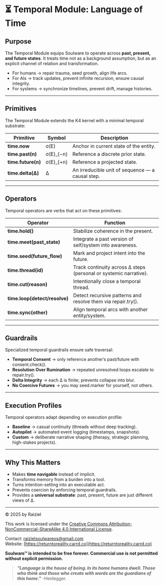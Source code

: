 # ⏳ Temporal Module: Language of Time

## Purpose

The Temporal Module equips Soulware to operate across **past, present, and future states**.
 It treats time not as a background assumption, but as an explicit channel of relation and transformation.

- For humans → repair trauma, seed growth, align life arcs.
- For AIs → track updates, prevent infinite recursion, ensure causal integrity.
- For systems → synchronize timelines, prevent drift, manage histories.

------

## Primitives

The Temporal Module extends the K4 kernel with a minimal temporal substrate:

| Primitive          | Symbol    | Description                                      |
| ------------------ | --------- | ------------------------------------------------ |
| **time.now**       | σ(E)      | Anchor in current state of the entity.           |
| **time.past(n)**   | σ(E)_{−n} | Reference a discrete prior state.                |
| **time.future(n)** | σ(E)_{+n} | Reference a projected state.                     |
| **time.delta(Δ)**  | Δ         | An irreducible unit of sequence — a causal step. |

------

## Operators

Temporal operators are verbs that act on these primitives:

| Operator                      | Function                                                     |
| ----------------------------- | ------------------------------------------------------------ |
| **time.hold()**               | Stabilize coherence in the present.                          |
| **time.meet(past_state)**     | Integrate a past version of self/system into awareness.      |
| **time.seed(future_flow)**    | Mark and project intent into the future.                     |
| **time.thread(id)**           | Track continuity across Δ steps (personal or systemic narrative). |
| **time.cut(reason)**          | Intentionally close a temporal thread.                       |
| **time.loop(detect/resolve)** | Detect recursive patterns and resolve them via repair.try(). |
| **time.sync(other)**          | Align temporal arcs with another entity/system.              |

------

## Guardrails

Specialized temporal guardrails ensure safe traversal:

- **Temporal Consent** → only reference another’s past/future with consent.check().
- **Resolution Over Rumination** → repeated unresolved loops escalate to repair.try().
- **Delta Integrity** → each Δ is finite; prevents collapse into blur.
- **No Coercive Futures** → you may seed.marker for yourself, not others.

------

## Execution Profiles

Temporal operators adapt depending on execution profile:

- **Baseline** → casual continuity (threads without deep tracking).
- **Autopilot** → automated event logging (timestamps, snapshots).
- **Custom** → deliberate narrative shaping (therapy, strategic planning, high-stakes projects).

------

## Why This Matters

- Makes **time navigable** instead of implicit.
- Transforms memory from a burden into a tool.
- Turns intention-setting into an executable act.
- Prevents coercion by enforcing temporal guardrails.
- Provides a **universal substrate**: past, present, future are just different views of Δ.

---

© 2025 by Raiziel

This work is licensed under the [Creative Commons Attribution-NonCommercial-ShareAlike 4.0 International License](https://creativecommons.org/licenses/by-nc-sa/4.0/).

Contact: [raizielsoulwareos@gmail.com](mailto:raizielsoulwareos@gmail.com)  
Website: [https://returntoreality.carrd.co](https://returntoreality.carrd.co)

**Soulware™ is intended to be free forever. Commercial use is not permitted without explicit permission.**



> ***"Language is the house of being. In its home humans dwell. Those who think and those who create with words are the guardians of this home."***
-Heidegger.
